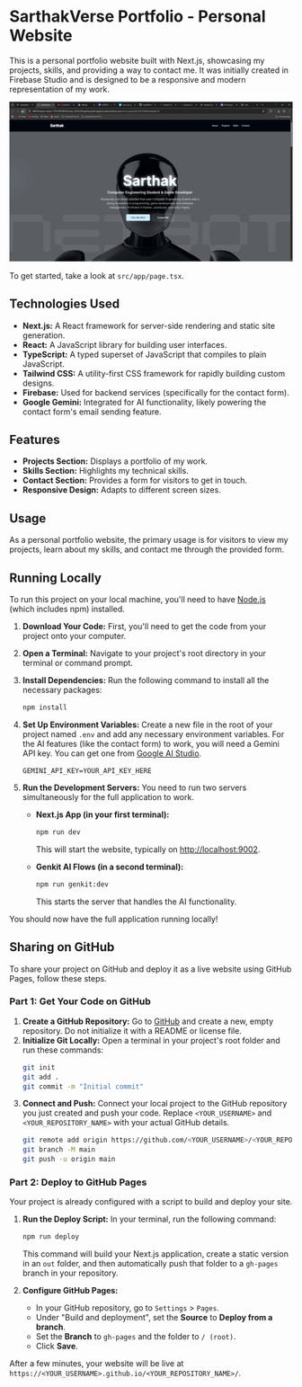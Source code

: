 # SarthakVerse Portfolio - Personal Website

This is a personal portfolio website built with Next.js, showcasing my projects, skills, and providing a way to contact me. It was initially created in Firebase Studio and is designed to be a responsive and modern representation of my work.

![Portfolio Demo](public/Portfoliooo.gif)

To get started, take a look at `src/app/page.tsx`.

## Technologies Used

*   **Next.js:** A React framework for server-side rendering and static site generation.
*   **React:** A JavaScript library for building user interfaces.
*   **TypeScript:** A typed superset of JavaScript that compiles to plain JavaScript.
*   **Tailwind CSS:** A utility-first CSS framework for rapidly building custom designs.
*   **Firebase:** Used for backend services (specifically for the contact form).
*   **Google Gemini:** Integrated for AI functionality, likely powering the contact form's email sending feature.

## Features

*   **Projects Section:** Displays a portfolio of my work.
*   **Skills Section:** Highlights my technical skills.
*   **Contact Section:** Provides a form for visitors to get in touch.
*   **Responsive Design:** Adapts to different screen sizes.

## Usage

As a personal portfolio website, the primary usage is for visitors to view my projects, learn about my skills, and contact me through the provided form.



## Running Locally

To run this project on your local machine, you'll need to have [Node.js](https://nodejs.org/) (which includes npm) installed.

1.  **Download Your Code:** First, you'll need to get the code from your project onto your computer.

2.  **Open a Terminal:** Navigate to your project's root directory in your terminal or command prompt.

3.  **Install Dependencies:** Run the following command to install all the necessary packages:
    ```bash
    npm install
    ```

4.  **Set Up Environment Variables:** Create a new file in the root of your project named `.env` and add any necessary environment variables. For the AI features (like the contact form) to work, you will need a Gemini API key. You can get one from [Google AI Studio](https://aistudio.google.com/app/apikey).
    ```.env
    GEMINI_API_KEY=YOUR_API_KEY_HERE
    ```

5.  **Run the Development Servers:** You need to run two servers simultaneously for the full application to work.

    *   **Next.js App (in your first terminal):**
        ```bash
        npm run dev
        ```
        This will start the website, typically on [http://localhost:9002](http://localhost:9002).

    *   **Genkit AI Flows (in a second terminal):**
        ```bash
        npm run genkit:dev
        ```
        This starts the server that handles the AI functionality.

You should now have the full application running locally!

## Sharing on GitHub

To share your project on GitHub and deploy it as a live website using GitHub Pages, follow these steps.

### Part 1: Get Your Code on GitHub

1.  **Create a GitHub Repository:** Go to [GitHub](https://github.com) and create a new, empty repository. Do not initialize it with a README or license file.
2.  **Initialize Git Locally:** Open a terminal in your project's root folder and run these commands:
    ```bash
    git init
    git add .
    git commit -m "Initial commit"
    ```
3.  **Connect and Push:** Connect your local project to the GitHub repository you just created and push your code. Replace `<YOUR_USERNAME>` and `<YOUR_REPOSITORY_NAME>` with your actual GitHub details.
    ```bash
    git remote add origin https://github.com/<YOUR_USERNAME>/<YOUR_REPOSITORY_NAME>.git
    git branch -M main
    git push -u origin main
    ```

### Part 2: Deploy to GitHub Pages

Your project is already configured with a script to build and deploy your site.

1.  **Run the Deploy Script:** In your terminal, run the following command:
    ```bash
    npm run deploy
    ```
    This command will build your Next.js application, create a static version in an `out` folder, and then automatically push that folder to a `gh-pages` branch in your repository.

2.  **Configure GitHub Pages:**
    *   In your GitHub repository, go to `Settings` > `Pages`.
    *   Under "Build and deployment", set the **Source** to **Deploy from a branch**.
    *   Set the **Branch** to `gh-pages` and the folder to `/ (root)`.
    *   Click **Save**.

After a few minutes, your website will be live at `https://<YOUR_USERNAME>.github.io/<YOUR_REPOSITORY_NAME>/`.

